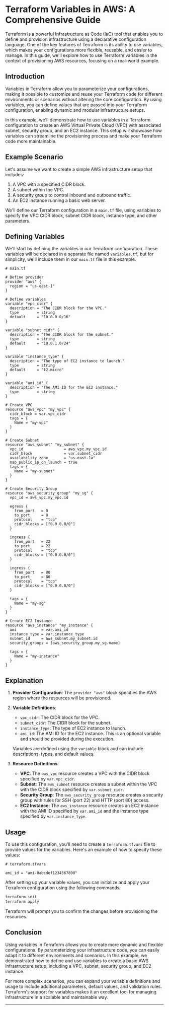 # Terraform Variables in AWS: A Comprehensive Guide

Terraform is a powerful Infrastructure as Code (IaC) tool that enables you to define and provision infrastructure using a declarative configuration language. One of the key features of Terraform is its ability to use variables, which makes your configurations more flexible, reusable, and easier to manage. In this guide, we'll explore how to use Terraform variables in the context of provisioning AWS resources, focusing on a real-world example.

## Introduction

Variables in Terraform allow you to parameterize your configurations, making it possible to customize and reuse your Terraform code for different environments or scenarios without altering the core configuration. By using variables, you can define values that are passed into your Terraform configuration, enabling dynamic and modular infrastructure setups.

In this example, we'll demonstrate how to use variables in a Terraform configuration to create an AWS Virtual Private Cloud (VPC) with associated subnet, security group, and an EC2 instance. This setup will showcase how variables can streamline the provisioning process and make your Terraform code more maintainable.

## Example Scenario

Let's assume we want to create a simple AWS infrastructure setup that includes:

1. A VPC with a specified CIDR block.
2. A subnet within the VPC.
3. A security group to control inbound and outbound traffic.
4. An EC2 instance running a basic web server.

We'll define our Terraform configuration in a `main.tf` file, using variables to specify the VPC CIDR block, subnet CIDR block, instance type, and other parameters.

## Defining Variables

We'll start by defining the variables in our Terraform configuration. These variables will be declared in a separate file named `variables.tf`, but for simplicity, we'll include them in our `main.tf` file in this example.

```hcl
# main.tf

# Define provider
provider "aws" {
  region = "us-east-1"
}

# Define variables
variable "vpc_cidr" {
  description = "The CIDR block for the VPC."
  type        = string
  default     = "10.0.0.0/16"
}

variable "subnet_cidr" {
  description = "The CIDR block for the subnet."
  type        = string
  default     = "10.0.1.0/24"
}

variable "instance_type" {
  description = "The type of EC2 instance to launch."
  type        = string
  default     = "t2.micro"
}

variable "ami_id" {
  description = "The AMI ID for the EC2 instance."
  type        = string
}

# Create VPC
resource "aws_vpc" "my_vpc" {
  cidr_block = var.vpc_cidr
  tags = {
    Name = "my-vpc"
  }
}

# Create Subnet
resource "aws_subnet" "my_subnet" {
  vpc_id                  = aws_vpc.my_vpc.id
  cidr_block              = var.subnet_cidr
  availability_zone       = "us-east-1a"
  map_public_ip_on_launch = true
  tags = {
    Name = "my-subnet"
  }
}

# Create Security Group
resource "aws_security_group" "my_sg" {
  vpc_id = aws_vpc.my_vpc.id

  egress {
    from_port   = 0
    to_port     = 0
    protocol    = "tcp"
    cidr_blocks = ["0.0.0.0/0"]
  }

  ingress {
    from_port   = 22
    to_port     = 22
    protocol    = "tcp"
    cidr_blocks = ["0.0.0.0/0"]
  }

  ingress {
    from_port   = 80
    to_port     = 80
    protocol    = "tcp"
    cidr_blocks = ["0.0.0.0/0"]
  }

  tags = {
    Name = "my-sg"
  }
}

# Create EC2 Instance
resource "aws_instance" "my_instance" {
  ami           = var.ami_id
  instance_type = var.instance_type
  subnet_id     = aws_subnet.my_subnet.id
  security_groups = [aws_security_group.my_sg.name]

  tags = {
    Name = "my-instance"
  }
}
```

## Explanation

1. **Provider Configuration**:
   The `provider "aws"` block specifies the AWS region where the resources will be provisioned.

2. **Variable Definitions**:
   - `vpc_cidr`: The CIDR block for the VPC.
   - `subnet_cidr`: The CIDR block for the subnet.
   - `instance_type`: The type of EC2 instance to launch.
   - `ami_id`: The AMI ID for the EC2 instance. This is an optional variable and should be provided during the execution.

   Variables are defined using the `variable` block and can include descriptions, types, and default values.

3. **Resource Definitions**:
   - **VPC**: The `aws_vpc` resource creates a VPC with the CIDR block specified by `var.vpc_cidr`.
   - **Subnet**: The `aws_subnet` resource creates a subnet within the VPC with the CIDR block specified by `var.subnet_cidr`.
   - **Security Group**: The `aws_security_group` resource creates a security group with rules for SSH (port 22) and HTTP (port 80) access.
   - **EC2 Instance**: The `aws_instance` resource creates an EC2 instance with the AMI ID specified by `var.ami_id` and the instance type specified by `var.instance_type`.

## Usage

To use this configuration, you'll need to create a `terraform.tfvars` file to provide values for the variables. Here's an example of how to specify these values:

```hcl
# terraform.tfvars

ami_id = "ami-0abcdef1234567890"
```

After setting up your variable values, you can initialize and apply your Terraform configuration using the following commands:

```bash
terraform init
terraform apply
```

Terraform will prompt you to confirm the changes before provisioning the resources.

## Conclusion

Using variables in Terraform allows you to create more dynamic and flexible configurations. By parameterizing your infrastructure code, you can easily adapt it to different environments and scenarios. In this example, we demonstrated how to define and use variables to create a basic AWS infrastructure setup, including a VPC, subnet, security group, and EC2 instance.

For more complex scenarios, you can expand your variable definitions and usage to include additional parameters, default values, and validation rules. Terraform's support for variables makes it an excellent tool for managing infrastructure in a scalable and maintainable way.


---

